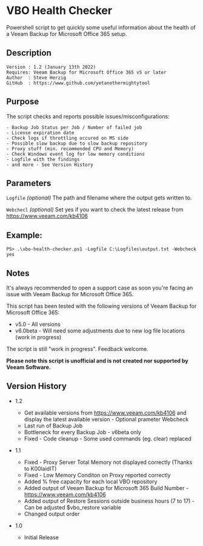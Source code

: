 # VBO Health Checker
Powershell script to get quickly some useful information about the health of a Veeam Backup for Microsoft Office 365 setup.

## Description
~~~~
Version : 1.2 (January 13th 2022)
Requires: Veeam Backup for Microsoft Office 365 v5 or later
Author  : Steve Herzig
GitHub  : https://www.github.com/yetanothermightytool
~~~~

## Purpose

The script checks and reports possible issues/misconfigurations:

    - Backup Job Status per Job / Number of failed job
    - License expiration date
    - Check logs if throttling occured on MS side
    - Possible slow backup due to slow backup repository
    - Proxy stuff (min. recommended CPU and Memory)
    - Check Windows event log for low memory conditions    
    - Logfile with the findings
    - and more - See Version History

## Parameters
  
  `Logfile`
_(optional)_ The path and filename where the output gets written to.

 `Webchecl`
_(optional)_ Set yes if you want to check the latest release from https://www.veeam.com/kb4106

  
## Example: 
`PS> .\vbo-health-checker.ps1 -Logfile C:\Logfiles\output.txt -Webcheck yes`
  
## Notes

It's always recommended to open a support case as soon you're facing an issue with Veeam Backup for Microsoft Office 365. 

This script has been tested with the following versions of Veeam Backup for Microsoft Office 365:
- v5.0 - All versions
- v6.0beta - Will need some adjustments due to new log file locations (work in progress)

The script is still "work in progress". Feedback welcome.

**Please note this script is unofficial and is not created nor supported by Veeam Software.**

## Version History

* 1.2
    * Get available versions from https://www.veeam.com/kb4106 and display the latest available version - Optional prameter Webcheck
    * Last run of Backup Job
    * Bottleneck for every Backup Job - v6beta only
    * Fixed - Code cleanup - Some used commands (eg. clear) replaced

* 1.1
    * Fixed - Proxy Server Total Memory not displayed correctly (Thanks to K00laidIT)
    * Fixed - Low Memory Conditon on Proxy reported correctly
    * Added % free capacity for each local VBO repository 
    * Added output of Veeam Backup for Microsoft 365 Build Number - https://www.veeam.com/kb4106
    * Added output of Restore Sessions outside business hours (7 to 17) - Can be adjusted $vbo_restore variable  
    * Changed output order
* 1.0
    * Initial Release
